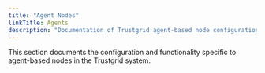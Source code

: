```yaml
---
title: "Agent Nodes"
linkTitle: Agents
description: "Documentation of Trustgrid agent-based node configuration and functionality"
---
```

 
 This section documents the configuration and functionality specific to agent-based nodes in the Trustgrid system.
